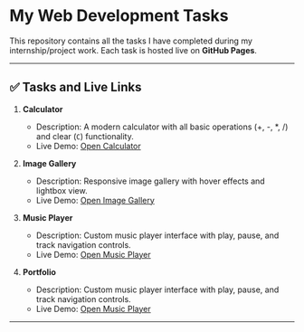 # My Web Development Tasks

This repository contains all the tasks I have completed during my internship/project work. Each task is hosted live on **GitHub Pages**.  

---

## ✅ Tasks and Live Links

1. **Calculator**  
   - Description: A modern calculator with all basic operations (+, -, *, /) and clear (`C`) functionality.  
   - Live Demo: [Open Calculator](https://gangal2002.github.io/CodeAlpha/calculator/index.html)

2. **Image Gallery**  
   - Description: Responsive image gallery with hover effects and lightbox view.  
   - Live Demo: [Open Image Gallery](https://gangal2002.github.io/CodeAlpha/image-gallery/index.html)

3. **Music Player**  
   - Description: Custom music player interface with play, pause, and track navigation controls.  
   - Live Demo: [Open Music Player](https://gangal2002.github.io/CodeAlpha/music-player/index.html)

4. **Portfolio**  
   - Description: Custom music player interface with play, pause, and track navigation controls.  
   - Live Demo: [Open Music Player](https://gangal2002.github.io/CodeAlpha/portfolio/index.html)
     
---
